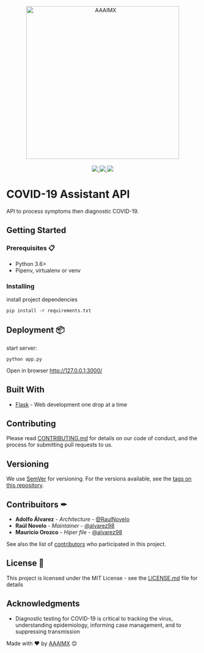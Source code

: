 <!-- init organization banner -->
<p align="center">
    <img src="https://www.aaaimx.org/img/other/aaaimx-ist.png" width="400" alt="AAAIMX"><br><br>
    <a href="https://www.aaaimx.org/" target="_blank">
        <img src="https://img.shields.io/badge/website-AAAI%20Student%20Chapter%20M%C3%A9xico-yellow">
    </a>
    <a href="https://web.facebook.com/aaaimx/" target="_blank">
        <img src="https://img.shields.io/badge/follow%20us-%40aaaimx-blue">
    </a>
    <a href="https://www.paypal.me/aaaimx" target="_blank">
        <img src="https://img.shields.io/badge/donate-support%20us-green">
    </a>
</p>
<!-- end banner -->

# COVID-19 Assistant API

API to process  symptoms then diagnostic COVID-19.

## Getting Started

### Prerequisites 📋

- Python 3.6>
- Pipenv, virtualenv or venv

### Installing

install project dependencies
```
pip install -r requirements.txt
```

## Deployment 📦

start server:

```
python app.py
```

Open in browser http://127.0.0.1:3000/


## Built With

* [Flask](https://flask.palletsprojects.com/en/1.1.x/) - Web development one drop at a time

## Contributing

Please read [CONTRIBUTING.md](https://www.aaaimx.org/cod) for details on our code of conduct, and the process for submitting pull requests to us.

## Versioning

We use [SemVer](http://semver.org/) for versioning. For the versions available, see the [tags on this repository](https://github.com/your/project/tags). 

<!-- ## Future work 🚀
-   -->

## Contribuitors ✒
- **Adolfo Álvarez** - _Architecture_ - [@RaulNovelo](https://github.com/RaulNovelo)
- **Raúl Novelo** - _Maintainer_ - [@alvarez98](https://github.com/alvarez98)
- **Mauricio Orozco** - _Hiper file_ - [@alvarez98](https://github.com/alvarez98)

See also the list of [contributors]() who participated in this project.

<!-- ## Credits
- **A template to make good README.md** - _Base template_ - [PurpleBooth](https://gist.github.com/PurpleBooth/109311bb0361f32d87a2) -->


## License 📄

This project is licensed under the MIT License - see the [LICENSE.md](LICENSE) file for details

## Acknowledgments

* Diagnostic testing for COVID-19 is critical to tracking the virus, understanding
epidemiology, informing case management, and to suppressing transmission

Made with ❤️ by [AAAIMX](https://github.com/aaaimx) 😊
